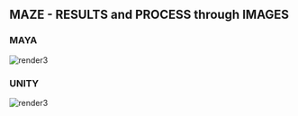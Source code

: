 
## MAZE - RESULTS and PROCESS through IMAGES

### MAYA

![render3](https://cloud.githubusercontent.com/assets/17754060/20924716/6648552e-bb89-11e6-8e2e-b0e5ff7f9a40.png)

### UNITY

![render3](https://cloud.githubusercontent.com/assets/17754060/20924716/6648552e-bb89-11e6-8e2e-b0e5ff7f9a40.png)


